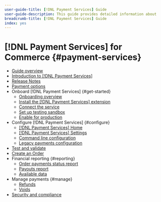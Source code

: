 ```yaml
---
user-guide-title: [!DNL Payment Services] Guide
user-guide-description: This guide provides detailed information about installing and configuring [!DNL Payment Services] for your [!DNL Adobe Commerce] or [!DNL Magento Open Source] store.
breadcrumb-title: [!DNL Payment Services] Guide
index: yes
---
```


# [!DNL Payment Services] for Commerce {#payment-services}

- [Guide overview](guide-overview.md)
- [Introduction to [!DNL Payment Services]](overview.md)
- [Release Notes](release-notes.md)
- [Payment options](payments-options.md)
- Onboard [!DNL Payment Services] {#get-started}
  - [Onboarding overview](onboard.md)
  - [Install the [!DNL Payment Services] extension](install.md)
  - [Connect the service](connect.md)
  - [Set up testing sandbox](sandbox.md)
  - [Enable for production](production.md)
- Configure [!DNL Payment Services] {#configure}
  - [[!DNL Payment Services] Home](payments-home.md)
  - [[!DNL Payment Services] Settings](settings.md)
  - [Command line configuration](configure-cli.md)
  - [Legacy payments configuration](configure-admin.md)
- [Test and validate](test-validate.md)
- [Create an Order](create-order.md)
- Financial reporting {#reporting}
  - [Order payments status report](order-payment-status.md)
  - [Payouts report](payouts.md)
  - [Available data](data.md)
- Manage payments {#manage}
  - [Refunds](refunds.md)
  - [Voids](voids.md)
- [Security and compliance](security.md)
